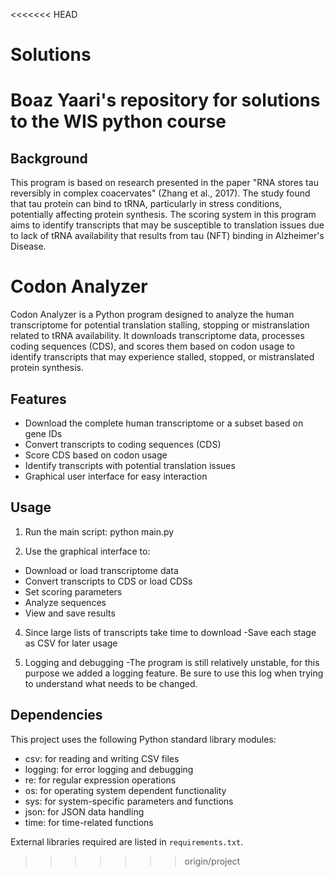 <<<<<<< HEAD
# Solutions
Boaz Yaari's repository for solutions to the WIS python course
=======
## Background

This program is based on research presented in the paper "RNA stores tau reversibly in complex coacervates" (Zhang et al., 2017). The study found that tau protein can bind to tRNA, particularly in stress conditions, potentially affecting protein synthesis. The scoring system in this program aims to identify transcripts that may be susceptible to translation issues due to lack of tRNA availability that results from tau (NFT) binding in Alzheimer's Disease.

# Codon Analyzer

Codon Analyzer is a Python program designed to analyze the human transcriptome for potential translation stalling, stopping or mistranslation related to tRNA availability. It downloads transcriptome data, processes coding sequences (CDS), and scores them based on codon usage to identify transcripts that may experience stalled, stopped, or mistranslated protein synthesis.

## Features

- Download the complete human transcriptome or a subset based on gene IDs
- Convert transcripts to coding sequences (CDS)
- Score CDS based on codon usage
- Identify transcripts with potential translation issues
- Graphical user interface for easy interaction

## Usage

1. Run the main script:
python main.py

2. Use the graphical interface to:
- Download or load transcriptome data
- Convert transcripts to CDS or load CDSs
- Set scoring parameters
- Analyze sequences
- View and save results

4. Since large lists of transcripts take time to download
-Save each stage as CSV for later usage

5. Logging and debugging
-The program is still relatively unstable, for this purpose we added a logging feature. Be sure to use this log when trying to understand what needs to be changed.

## Dependencies

This project uses the following Python standard library modules:
- csv: for reading and writing CSV files
- logging: for error logging and debugging
- re: for regular expression operations
- os: for operating system dependent functionality
- sys: for system-specific parameters and functions
- json: for JSON data handling
- time: for time-related functions

External libraries required are listed in `requirements.txt`.
>>>>>>> origin/project
